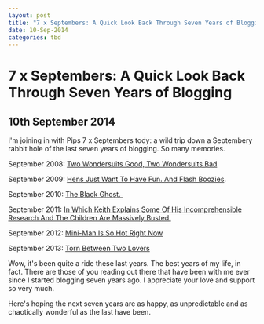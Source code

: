 ```yaml
---
layout: post
title: "7 x Septembers: A Quick Look Back Through Seven Years of Blogging"
date: 10-Sep-2014
categories: tbd
---
```


# 7 x Septembers: A Quick Look Back Through Seven Years of Blogging

## 10th September 2014

I'm joining in with Pips 7 x Septembers tody: a wild trip down a Septembery rabbit hole of the last seven years of blogging. So many memories.

September 2008: <a href="http://www.mogantosh.blogspot.com.au/2008/09/two-wondersuits-good-two-wondersuits.html">Two Wondersuits Good,   Two Wondersuits Bad</a>

September 2009: <a href="http://www.mogantosh.blogspot.com.au/2009/09/hens-just-wanna-have-fun-and-flash.html">Hens Just Want To Have Fun. And Flash Boozies</a>.

September 2010: <a href="http://www.mogantosh.blogspot.com.au/2010/09/black-ghost.html">The Black Ghost. </a>

September 2011: <a href="http://www.mogantosh.blogspot.com.au/2011/09/in-which-keith-explains-some-of-his.html">In Which Keith Explains Some Of His Incomprehensible Research And The Children Are Massively Busted.</a>

September 2012: <a href="http://www.mogantosh.blogspot.com.au/2012/09/mini-man-is-so-hot-right-now.html">Mini-Man Is So Hot Right Now</a>

September 2013: <a href="http://mogantosh.com/torn-between-two-lovers/">Torn Between Two Lovers</a>

Wow,   it's been quite a ride these last years. The best years of my life, in fact. There are those of you reading out there that have been with me ever since I started blogging seven years ago. I appreciate your love and support so very much.

Here's hoping the next seven years are as happy, as unpredictable and as chaotically wonderful as the last have been.
